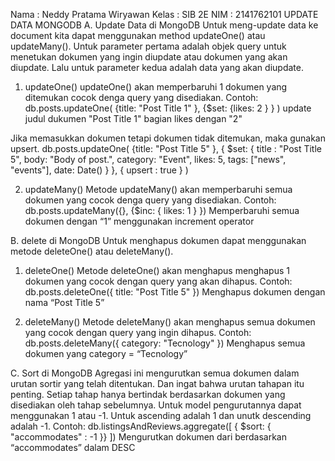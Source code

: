 Nama	: Neddy Pratama Wiryawan
Kelas	: SIB 2E
NIM	: 2141762101
UPDATE DATA MONGODB
A.	Update Data di MongoDB
Untuk meng-update data ke document kita dapat menggunakan method updateOne() atau updateMany(). 
Untuk parameter pertama adalah objek query untuk menetukan dokumen yang ingin diupdate atau dokumen yang akan diupdate. 
Lalu untuk parameter kedua adalah data yang akan diupdate.

1.	updateOne()
updateOne() akan memperbaruhi 1 dokumen yang ditemukan cocok denga query yang disediakan. Contoh:
db.posts.updateOne( {title: "Post Title 1" }, {$set: {likes: 2 } } )
update judul dukumen "Post Title 1" bagian likes dengan "2"

Jika memasukkan dokumen tetapi dokumen tidak ditemukan, maka gunakan upsert.
db.posts.updateOne(
	{title: "Post Title 5" },
	{ $set:
		{
			title : "Post Title 5",
			body: "Body of post.",
			category: "Event",
			likes: 5,
			tags: ["news", "events"],
			date: Date()
		}
	},
	{ upsert : true }
)

2.	updateMany()
Metode updateMany() akan memperbaruhi semua dokumen yang cocok denga query yang disediakan. 
Contoh:
db.posts.updateMany({}, {$inc: { likes: 1 } })
Memperbaruhi semua dokumen dengan “1” menggunakan increment operator

B.	delete di MongoDB
Untuk menghapus dokumen dapat menggunakan metode deleteOne() atau deleteMany(). 
1.	deleteOne()
Metode deleteOne() akan menghapus menghapus 1 dokumen yang cocok dengan query yang akan dihapus.
Contoh:
db.posts.deleteOne({ title: "Post Title 5" })
Menghapus dokumen dengan nama “Post Title 5”

2.	deleteMany()
Metode deleteMany() akan menghapus semua dokumen yang cocok dengan query yang ingin dihapus.
Contoh:
db.posts.deleteMany({ category: "Tecnology" })
Menghapus semua dokumen yang category = “Tecnology”

C.	Sort di MongoDB
Agregasi ini mengurutkan semua dokumen dalam urutan sortir yang telah ditentukan.
Dan ingat bahwa urutan tahapan itu penting.
Setiap tahap hanya bertindak berdasarkan dokumen yang disediakan oleh tahap sebelumnya.
Untuk model pengurutannya dapat menggunakan 1 atau -1.
Untuk ascending adalah 1 dan unutk descending adalah -1.
Contoh:
db.listingsAndReviews.aggregate([
	{ $sort: { "accommodates" : -1 }}
])
Mengurutkan dokumen dari berdasarkan “accommodates” dalam DESC
